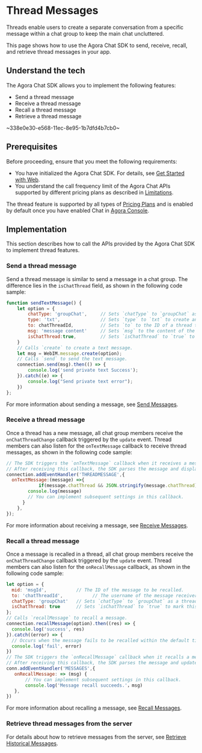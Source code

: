 # Thread Messages

Threads enable users to create a separate conversation from a specific message within a chat group to keep the main chat uncluttered.

This page shows how to use the Agora Chat SDK to send, receive, recall, and retrieve thread messages in your app.

## Understand the tech

The Agora Chat SDK allows you to implement the following features:

- Send a thread message
- Receive a thread message
- Recall a thread message
- Retrieve a thread message

~338e0e30-e568-11ec-8e95-1b7dfd4b7cb0~


## Prerequisites

Before proceeding, ensure that you meet the following requirements:

- You have initialized the Agora Chat SDK. For details, see [Get Started with Web](./agora_chat_get_started_web?platform=Web).
- You understand the call frequency limit of the Agora Chat APIs supported by different pricing plans as described in [Limitations](./agora_chat_limitation?platform=Web).

<div class="alert info">The thread feature is supported by all types of <a href="https://docs.agora.io/en/agora-chat/agora_chat_plan">Pricing Plans</a> and is enabled by default once you have enabled Chat in <a href="https://console.agora.io/">Agora Console</a>.</div>


## Implementation

This section describes how to call the APIs provided by the Agora Chat SDK to implement thread features.

### Send a thread message

Send a thread message is similar to send a message in a chat group. The difference lies in the `isChatThread` field, as shown in the following code sample:

```javascript
function sendTextMessage() {
    let option = {
        chatType: 'groupChat',     // Sets `chatType` to `groupChat` as a thread belongs to a chat group.
        type: 'txt',               // Sets `type` to `txt` to create and send a text message.
        to: chatThreadId,          // Sets `to` to the ID of a thread that receives the text message.
        msg: 'message content'     // Sets `msg` to the content of the text message.
        isChatThread:true,         // Sets `isChatThread` to `true` to mark this message as a thread message.
    }
    // Calls `create` to create a text message.
    let msg = WebIM.message.create(option); 
    // Calls `send` to send the text message.
    connection.send(msg).then(() => {
        console.log('send private text Success');  
    }).catch((e) => {
        console.log("Send private text error");  
    })
};
```

For more information about sending a message, see [Send Messages](./agora_chat_send_receive_message_web?platform=Web#send-a-text-message).


### Receive a thread message

Once a thread has a new message, all chat group members receive the `onChatThreadChange` callback triggered by the `update` event. Thread members can also listen for the `onTextMessage` callback to receive thread messages, as shown in the following code sample:

```javascript
// The SDK triggers the `onTextMessage` callback when it receives a message.
// After receiving this callback, the SDK parses the message and displays it.
connection.addEventHandler('THREADMESSAGE',{
  onTextMessage:(message) =>{
			if(message.chatThread && JSON.stringify(message.chatThread)!=='{}'){
        console.log(message)
        // You can implement subsequent settings in this callback.
      }
	},
});
```

For more information about receiving a message, see [Receive Messages](./agora_chat_send_receive_message_web?platform=Web#receive-a-message).


### Recall a thread message

Once a message is recalled in a thread, all chat group members receive the `onChatThreadChange` callback triggered by the `update` event. Thread members can also listen for the `onRecallMessage` callback, as shown in the following code sample:

```javascript
let option = {
  mid: 'msgId',           // The ID of the message to be recalled.
  to: 'chatThreadId',           // The username of the message receiver.
  chatType: 'groupChat'   // Sets `chatType` to `groupChat` as a thread belongs to a chat group.
  isChatThread: true      // Sets `isChatThread` to `true` to mark this message as a thread message.
};
// Calls `recallMessage` to recall a message.
connection.recallMessage(option).then((res) => {
  console.log('success', res)
}).catch((error) => {
  // Occurs when the message fails to be recalled within the default time limit of two minutes.
  console.log('fail', error)
})
// The SDK triggers the `onRecallMessage` callback when it recalls a message.
// After receiving this callback, the SDK parses the message and updates its display.
conn.addEventHandler('MESSAGES',{
   onRecallMessage: => (msg) {
       // You can implement subsequent settings in this callback.
   	   console.log('Message recall succeeds.'，msg) 
   }, 
})
```

For more information about recalling a message, see [Recall Messages](./agora_chat_send_receive_message_web?platform=Web#recall-a-message).


### Retrieve thread messages from the server

For details about how to retrieve messages from the server, see [Retrieve Historical Messages](./agora_chat_retrieve_message_web?platform=Web#retrieve-historical-messages-of-the-specified-conversation).